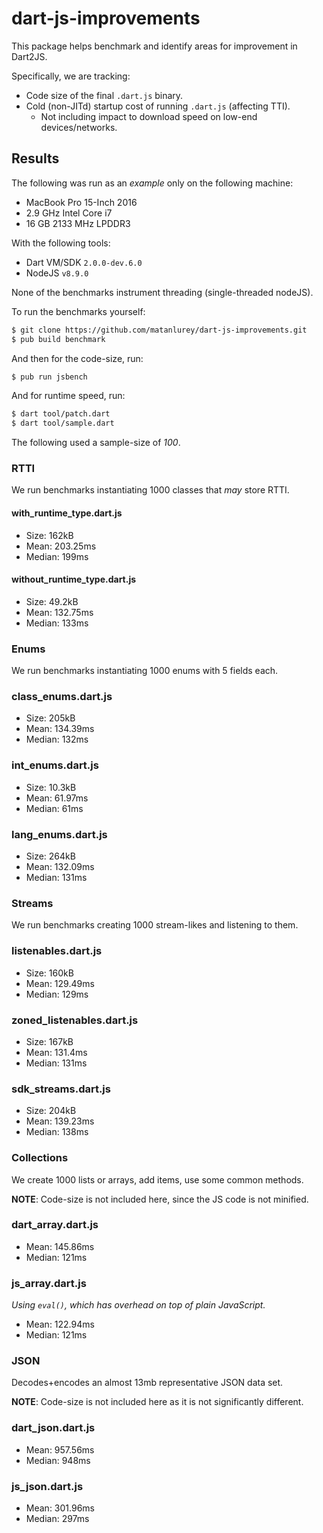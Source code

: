 # dart-js-improvements

This package helps benchmark and identify areas for improvement in Dart2JS.

Specifically, we are tracking:

* Code size of the final `.dart.js` binary.
* Cold (non-JITd) startup cost of running `.dart.js` (affecting TTI).
  * Not including impact to download speed on low-end devices/networks.

## Results

The following was run as an _example_ only on the following machine:

* MacBook Pro 15-Inch 2016
* 2.9 GHz Intel Core i7
* 16 GB 2133 MHz LPDDR3

With the following tools:

* Dart VM/SDK `2.0.0-dev.6.0`
* NodeJS `v8.9.0`

None of the benchmarks instrument threading (single-threaded nodeJS).

To run the benchmarks yourself:

```bash
$ git clone https://github.com/matanlurey/dart-js-improvements.git
$ pub build benchmark 
```

And then for the code-size, run:

```bash
$ pub run jsbench
```

And for runtime speed, run:

```bash
$ dart tool/patch.dart
$ dart tool/sample.dart
```

The following used a sample-size of _100_.

### RTTI

We run benchmarks instantiating 1000 classes that _may_ store RTTI.

#### with_runtime_type.dart.js

* Size: 162kB
* Mean: 203.25ms
* Median: 199ms

#### without_runtime_type.dart.js

* Size: 49.2kB
* Mean: 132.75ms
* Median: 133ms

### Enums

We run benchmarks instantiating 1000 enums with 5 fields each.

### class_enums.dart.js

* Size: 205kB
* Mean: 134.39ms
* Median: 132ms

### int_enums.dart.js

* Size: 10.3kB
* Mean: 61.97ms
* Median: 61ms

### lang_enums.dart.js

* Size: 264kB
* Mean: 132.09ms
* Median: 131ms

### Streams

We run benchmarks creating 1000 stream-likes and listening to them.

### listenables.dart.js

* Size: 160kB
* Mean: 129.49ms
* Median: 129ms

### zoned_listenables.dart.js

* Size: 167kB
* Mean: 131.4ms
* Median: 131ms

### sdk_streams.dart.js

* Size: 204kB
* Mean: 139.23ms
* Median: 138ms

### Collections

We create 1000 lists or arrays, add items, use some common methods.

**NOTE**: Code-size is not included here, since the JS code is not minified.

### dart_array.dart.js

* Mean: 145.86ms
* Median: 121ms

### js_array.dart.js

_Using `eval()`, which has overhead on top of plain JavaScript._

* Mean: 122.94ms
* Median: 121ms

### JSON

Decodes+encodes an almost 13mb representative JSON data set.

**NOTE**: Code-size is not included here as it is not significantly different.

### dart_json.dart.js

* Mean: 957.56ms
* Median: 948ms

### js_json.dart.js

* Mean: 301.96ms
* Median: 297ms
